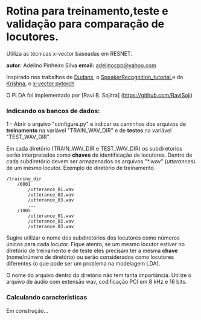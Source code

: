 # Rotina para treinamento,teste e validação para comparação de locutores.

Utiliza as técnicas x-vector baseadas em RESNET.

__autor:__ Adelino Pinheiro Silva
__email:__ adelinocpp@yahoo.com

Inspirado nos trabalhos de [Dudans](dudans@kaist.ac.kr), o [SpeakerRecognition_tutorial
](https://github.com/jymsuper/SpeakerRecognition_tutorial) e de [Krishna](https://scholar.google.com/citations?user=gkZO6NMAAAAJ&hl=en), o [x-vector pytorch](https://github.com/KrishnaDN/x-vector-pytorch)

O PLDA foi implementado por [Ravi B. Sojitra] (https://github.com/RaviSoji)

### Indicando os bancos de dados:

1 - Abrir o arquivo "configure.py" e indicar os caminhos dos arquivos de __treinamento__ na variável "TRAIN_WAV_DIR" e de __testes__  na variável "TEST_WAV_DIR". 

Em cada diretório (TRAIN_WAV_DIR e TEST_WAV_DIR) os subdiretorios serão interpretados como __chaves__ de identificação de locutores.  Dentro de cada subdiretório devem ser armazenados os arquivos "*.wav" (_utterances_) de um mesmo locutor. Exemplo do diretório de treinamento

```
/training_dir
    /0001
        /utterance_01.wav
        /utterance_02.wav         
        /utterance_03.wav  
        ...
    /1005
        /utterance_01.wav
        /utterance_02.wav         
        /utterance_03.wav  
```

Sugiro utilizar o nome dos subdiretórios dos locutores como números únicos para cada locutor. Fique atento, se um mesmo locutor estiver no diretório de treinamento e de teste eles precisam ter a mesma __chave__ (nome/número de diretório) ou serão considerados como locutores diferentes (o que pode ser um problema na modelagem LDA). 

O nome do arquivo dentro do diretório não tem tanta importância. Utilize o arquivo de áudio com extensão wav, codificação PCI em 8 kHz e 16 bits.

### Calculando características

Em construção...